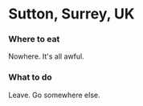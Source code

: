# Sutton, Surrey, UK

### Where to eat

Nowhere. It's all awful.

### What to do

Leave. Go somewhere else.
